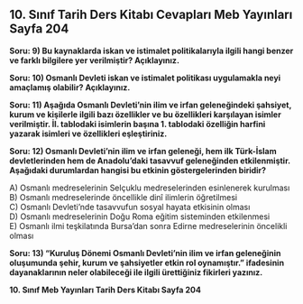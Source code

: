 ## 10. Sınıf Tarih Ders Kitabı Cevapları Meb Yayınları Sayfa 204

**Soru: 9) Bu kaynaklarda iskan ve istimalet politikalarıyla ilgili hangi benzer ve farklı bilgilere yer verilmiştir? Açıklayınız.**

**Soru: 10) Osmanlı Devleti iskan ve istimalet politikası uygulamakla neyi amaçlamış olabilir? Açıklayınız.**

**Soru: 11) Aşağıda Osmanlı Devleti’nin ilim ve irfan geleneğindeki şahsiyet, kurum ve kişilerle ilgili bazı özellikler ve bu özellikleri karşılayan isimler verilmiştir. İl. tablodaki isimlerin başına 1. tablodaki özelliğin harfini yazarak isimleri ve özellikleri eşleştiriniz.**

**Soru: 12) Osmanlı Devleti’nin ilim ve irfan geleneği, hem ilk Türk-İslam devletlerinden hem de Anadolu’daki tasavvuf geleneğinden etkilenmiştir. Aşağıdaki durumlardan hangisi bu etkinin göstergelerinden biridir?**

A) Osmanlı medreselerinin Selçuklu medreselerinden esinlenerek kurulması  
 B) Osmanlı medreselerinde öncellikle dinî ilimlerin öğretilmesi  
 C) Osmanlı Devleti’nde tasavvufun sosyal hayata etkisinin olması  
 D) Osmanlı medreselerinin Doğu Roma eğitim sisteminden etkilenmesi  
 E) Osmanlı ilmi teşkilatında Bursa’dan sonra Edirne medreselerinin öncelikli olması

**Soru: 13) “Kuruluş Dönemi Osmanlı Devleti’nin ilim ve irfan geleneğinin oluşumunda şehir, kurum ve şahsiyetler etkin rol oynamıştır.” ifadesinin dayanaklarının neler olabileceği ile ilgili ürettiğiniz fikirleri yazınız.**

**10. Sınıf Meb Yayınları Tarih Ders Kitabı Sayfa 204**
